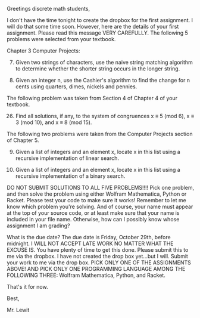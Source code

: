 Greetings discrete math students,

I don't have the time tonight to create the dropbox for the first assignment. I will do that some time soon. However, here are the details of your first assignment. Please read this message VERY CAREFULLY. The following 5 problems were selected from your textbook.

Chapter 3 Computer Projects:

7.  Given two strings of characters, use the naive string matching algorithm to determine whether the shorter string occurs in the longer string.

8.  Given an integer n, use the Cashier's algorithm to find the change for n cents using quarters, dimes, nickels and pennies.

The following problem was taken from Section 4 of Chapter 4 of your textbook.

26. Find all solutions, if any, to the system of congruences x ≡ 5 (mod 6), x ≡ 3 (mod 10), and x ≡ 8 (mod 15).

The following two problems were taken from the Computer Projects section of Chapter 5.

9.  Given a list of integers and an element x, locate x in this list using a recursive implementation of linear search.

10. Given a list of integers and an element x, locate x in this list using a recursive implementation of a binary search.

DO NOT SUBMIT SOLUTIONS TO ALL FIVE PROBLEMS!!!! Pick one problem, and then solve the problem using either Wolfram Mathematica, Python or Racket. Please test your code to make sure it works! Remember to let me know which problem you're solving. And of course, your name must appear at the top of your source code, or at least make sure that your name is included in your file name. Otherwise, how can I possibly know whose assignment I am grading?

What is the due date? The due date is Friday, October 29th, before midnight. I WILL NOT ACCEPT LATE WORK NO MATTER WHAT THE EXCUSE IS. You have plenty of time to get this done. Please submit this to me via the dropbox. I have not created the drop box yet...but I will. Submit your work to me via the drop box. PICK ONLY ONE OF THE ASSIGNMENTS ABOVE! AND PICK ONLY ONE PROGRAMMING LANGUAGE AMONG THE FOLLOWING THREE: Wolfram Mathematica, Python, and Racket.

That's it for now.

Best,

Mr. Lewit
